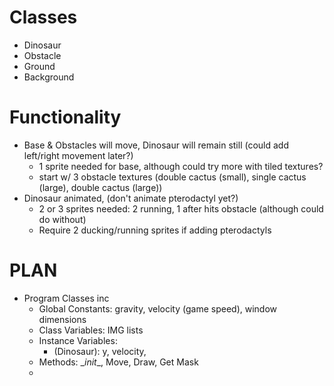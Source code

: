 # Classes
- Dinosaur
- Obstacle
- Ground
- Background

# Functionality
- Base & Obstacles will move, Dinosaur will remain still (could add left/right movement later?)
    - 1 sprite needed for base, although could try more with tiled textures?
    - start w/ 3 obstacle textures (double cactus (small), single cactus (large), double cactus (large))
- Dinosaur animated, (don't animate pterodactyl yet?)
    - 2 or 3 sprites needed: 2 running, 1 after hits obstacle (although could do without)
    - Require 2 ducking/running sprites if adding pterodactyls


# PLAN
- Program Classes inc
    - Global Constants: gravity, velocity (game speed), window dimensions
    - Class Variables: IMG lists
    - Instance Variables:
        - (Dinosaur): y, velocity, 
    - Methods: \__init__, Move, Draw, Get Mask
    - 